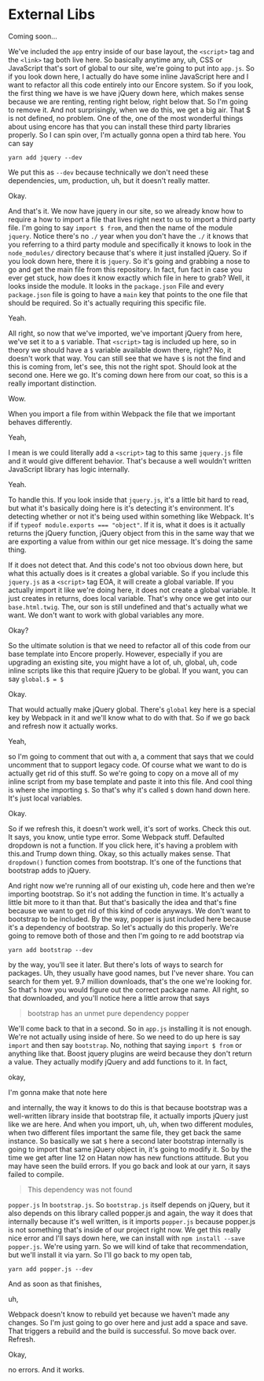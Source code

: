 # External Libs

Coming soon...

We've included the `app` entry inside of our base layout, the `<script>` tag and the
`<link>` tag both live here. So basically anytime any, uh, CSS or JavaScript that's sort
of global to our site, we're going to put into `app.js`. So if you look down here,
I actually do have some inline JavaScript here and I want to refactor all this code
entirely into our Encore system. So if you look, the first thing we have is we have
jQuery down here, which makes sense because we are renting, renting right below,
right below that. So I'm going to remove it. And not surprisingly, when we do this,
we get a big air. That $ is not defined, no problem. One of the, one of the
most wonderful things about using encore has that you can install these third party
libraries properly. So I can spin over, I'm actually gonna open a third tab here. You
can say 

```terminal
yarn add jquery --dev
```

We put this as `--dev` because technically we don't need these dependencies, 
um, production, uh, but it doesn't really matter.

Okay.

And that's it. We now have jquery in our site, so we already know how to require a
how to import a file that lives right next to us to import a third party file. I'm
going to say `import $ from`, and then the name of the module `jquery`. Notice
there's no `./` year when you don't have the `./` it knows that you referring to a
third party module and specifically it knows to look in the `node_modules/` directory
because that's where it just installed jQuery. So if you look down here, there it is
`jquery`. So it's going and grabbing a nose to go and get the main file from this
repository. In fact, fun fact in case you ever get stuck, how does it know exactly
which file in here to grab? Well, it looks inside the module. It looks in the 
`package.json` File and every `package.json` file is going to have a `main` key that
points to the one file that should be required. So it's actually requiring this
specific file.

Yeah.

All right, so now that we've imported, we've important jQuery from here, we've set it
to a `$` variable. That `<script>` tag is included up here, so in theory we
should have a `$` variable available down there, right? No, it doesn't work
that way. You can still see that we have `$` is not the find and this is
coming from, let's see, this not the right spot. Should look at the second one. Here
we go. It's coming down here from our coat, so this is a really important
distinction.

Wow.

When you import a file from within Webpack the file that we important behaves
differently.

Yeah,

I mean is we could literally add a `<script>` tag to this same `jquery.js` file and it
would give different behavior. That's because a well wouldn't written JavaScript
library has logic internally.

Yeah.

To handle this. If you look inside that `jquery.js`, it's a little bit hard to
read, but what it's basically doing here is it's detecting it's environment. It's
detecting whether or not it's being used within something like Webpack. It's if 
if `typeof module.exports === "object"`. If it is, what it does is it actually
returns the jQuery function, jQuery object from this in the same way that we are
exporting a value from within our get nice message. It's doing the same thing.

If it does not detect that. And this code's not too obvious down here, but what this
actually does is it creates a global variable. So if you include this `jquery.js`
as a `<script>` tag EOA, it will create a global variable. If you actually import it like
we're doing here, it does not create a global variable. It just creates in returns,
does local variable. That's why once we get into our `base.html.twig`.
The, our son is still undefined and that's actually what we want. We don't want to
work with global variables any more.

Okay?

So the ultimate solution is that we need to refactor all of this code from our base
template into Encore properly. However, especially if you are upgrading an existing
site, you might have a lot of, uh, global, uh, code inline scripts like this that
require jQuery to be global. If you want, you can say `global.$ = $`

Okay.

 That would actually make jQuery global. There's `global` key here is a
special key by Webpack in it and we'll know what to do with that. So if we go back
and refresh now it actually works.

Yeah,

so I'm going to comment that out with a, a comment that says that we could uncomment
that to support legacy code. Of course what we want to do is actually get rid of this
stuff. So we're going to copy on a move all of my inline script from my base template
and paste it into this file. And cool thing is where she importing `$`. So
that's why it's called `$` down hand down here. It's just local variables.

Okay.

So if we refresh this, it doesn't work well, it's sort of works. Check this out. It
says, you know, untie type error. Some Webpack stuff. Defaulted dropdown is not a
function. If you click here, it's having a problem with this.and Trump down thing.
Okay, so this actually makes sense. That `dropdown()` function comes from bootstrap. It's
one of the functions that bootstrap adds to jQuery.

And right now we're running all of our existing uh, code here and then we're
importing bootstrap. So it's not adding the function in time. It's actually a little
bit more to it than that. But that's basically the idea and that's fine because we
want to get rid of this kind of code anyways. We don't want to bootstrap to be
included. By the way, popper is just included here because it's a dependency of
bootstrap. So let's actually do this properly. We're going to remove both of those
and then I'm going to re add bootstrap via 

```terminal
yarn add bootstrap --dev
```

by the way, you'll see it later. But there's lots of ways to search for packages. Uh, they
usually have good names, but I've never share. You can search for them yet. 9.7
million downloads, that's the one we're looking for. So that's how you would figure
out the correct package name. All right, so that downloaded, and you'll notice here a
little arrow that says 

> bootstrap has an unmet pure dependency popper 

We'll come back to that in a second. So in `app.js` installing it is not enough. 
We're not actually using inside of here. So we need to do up here is say `import` 
and then say `bootstrap`. No, nothing that saying `import $ from` or anything 
like that. Boost jquery plugins are weird because they don't return a value. They 
actually modify jQuery and add functions to it. In fact,

okay,

I'm gonna make that note here

and internally, the way it knows to do this is that because bootstrap was a
well-written library inside that bootstrap file, it actually imports jQuery just like
we are here. And when you import, uh, uh, when two different modules, when two
different files important the same file, they get back the same instance. So
basically we sat `$` here a second later bootstrap internally is going to
import that same jQuery object in, it's going to modify it. So by the time we get
after line 12 on Hatan now has new functions attitude. But you may have seen the
build errors. If you go back and look at our yarn, it says failed to compile. 

>This dependency was not found

`popper.js` In `bootstrap.js`. So `bootstrap.js` itself depends on jQuery, but it 
also depends on this library called popper.js and again, the way it does that 
internally because it's well written, is it imports `popper.js` because popper.js 
is not something that's inside of our project right now. We get this really nice error 
and I'll says down here, we can install with `npm install --save popper.js`. 
We're using yarn. So we will kind of take that recommendation, but we'll install it via 
yarn. So I'll go back to my open tab, 

```terminal
yarn add popper.js --dev
```

And as soon as that finishes,

uh,

Webpack doesn't know to rebuild yet because we haven't made any changes. So I'm just
going to go over here and just add a space and save. That triggers a rebuild and the
build is successful. So move back over. Refresh.

Okay,

no errors. And it works.